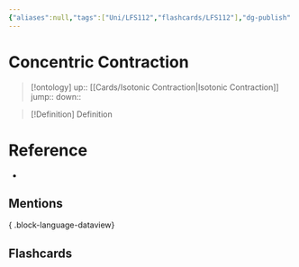 ```yaml
---
{"aliases":null,"tags":["Uni/LFS112","flashcards/LFS112"],"dg-publish":true,"permalink":"/cards/concentric-contraction/","dgPassFrontmatter":true}
---
```


# Concentric Contraction

> [!ontology]
> up:: [[Cards/Isotonic Contraction\|Isotonic Contraction]]
> jump:: 
> down:: 

> [!Definition] Definition

# Reference

- 

## Mentions


{ .block-language-dataview}

## Flashcards